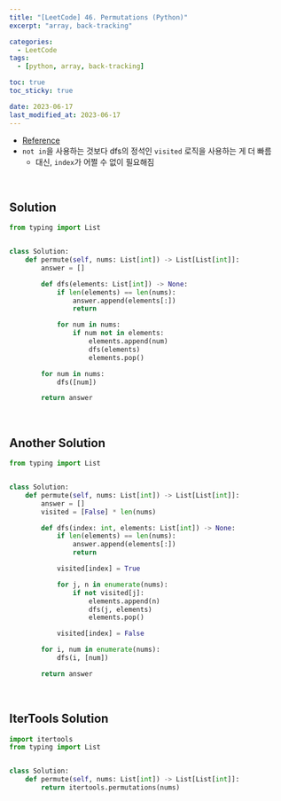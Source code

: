 ```yaml
---
title: "[LeetCode] 46. Permutations (Python)"
excerpt: "array, back-tracking"

categories:
  - LeetCode
tags:
  - [python, array, back-tracking]

toc: true
toc_sticky: true

date: 2023-06-17
last_modified_at: 2023-06-17
---
```


- [Reference](https://leetcode.com/problems/permutations)
- `not in`을 사용하는 것보다 dfs의 정석인 `visited` 로직을 사용하는 게 더 빠름
    - 대신, `index`가 어쩔 수 없이 필요해짐

<br>

## Solution

```python
from typing import List


class Solution:
    def permute(self, nums: List[int]) -> List[List[int]]:
        answer = []

        def dfs(elements: List[int]) -> None:
            if len(elements) == len(nums):
                answer.append(elements[:])
                return

            for num in nums:
                if num not in elements:
                    elements.append(num)
                    dfs(elements)
                    elements.pop()

        for num in nums:
            dfs([num])

        return answer
```

<br>

## Another Solution

```python
from typing import List


class Solution:
    def permute(self, nums: List[int]) -> List[List[int]]:
        answer = []
        visited = [False] * len(nums)

        def dfs(index: int, elements: List[int]) -> None:
            if len(elements) == len(nums):
                answer.append(elements[:])
                return

            visited[index] = True

            for j, n in enumerate(nums):
                if not visited[j]:
                    elements.append(n)
                    dfs(j, elements)
                    elements.pop()

            visited[index] = False

        for i, num in enumerate(nums):
            dfs(i, [num])

        return answer
```

<br>

## IterTools Solution

```python
import itertools
from typing import List


class Solution:
    def permute(self, nums: List[int]) -> List[List[int]]:
        return itertools.permutations(nums)
```